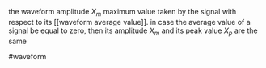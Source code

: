 the waveform amplitude $X_m$
maximum value taken by the signal with respect to its [[waveform average value]]. 
in case the average value of a signal be equal to zero, then its amplitude $X_m$ and its peak value $X_p$ are the same

#waveform